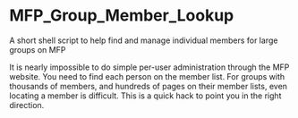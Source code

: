 # MFP_Group_Member_Lookup
A short shell script to help find and manage individual members for large
groups on MFP

It is nearly impossible to do simple per-user administration through the MFP
website. You need to find each person on the member list. For groups with
thousands of members, and hundreds of pages on their member lists, even
locating a member is difficult.  This is a quick hack to point you in the right
direction.

